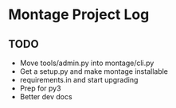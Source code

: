 # Montage Project Log

## TODO

* Move tools/admin.py into montage/cli.py
* Get a setup.py and make montage installable
* requirements.in and start upgrading
* Prep for py3
* Better dev docs
